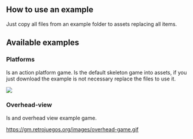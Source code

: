 ## How to use an example

Just copy all files from an example folder to assets replacing all items.

## Available examples

### Platforms

Is an action platform game. Is the default skeleton game into assets, if you just download the example is not necessary replace the files to use it.

![](https://gm.retrojuegos.org/images/platform-game.gif)

### Overhead-view

Is and overhead view example game.

https://gm.retrojuegos.org/images/overhead-game.gif
